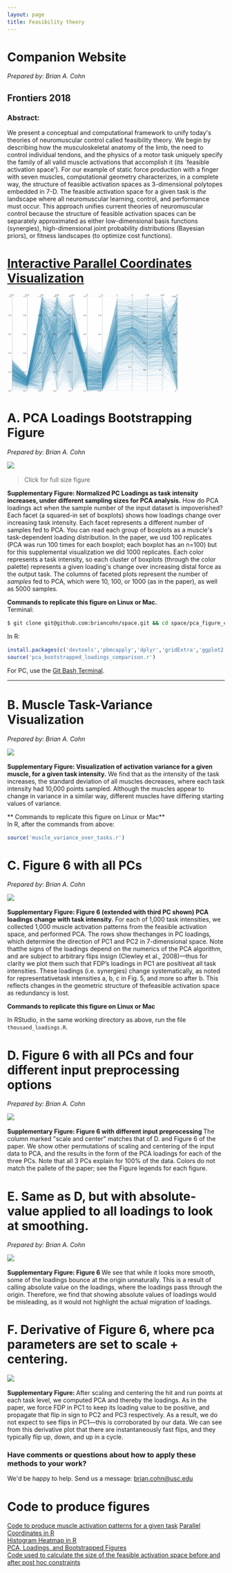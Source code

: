 ```yaml
---
layout: page
title: Feasibility theory
---
```

# Companion Website
*Prepared by: Brian A. Cohn*

## Frontiers 2018
### **Abstract:**
We present a conceptual and computational framework to unify today's theories of neuromuscular control called feasibility theory.
We begin by describing how the musculoskeletal anatomy of the limb, the need to control individual tendons, and the physics of a motor task uniquely specify the family of all valid muscle activations that accomplish it (its `feasible activation space').
For our example of static force production with a finger with seven muscles, computational geometry characterizes, in a complete way, the structure of  feasible activation spaces as 3-dimensional polytopes embedded in 7-D.
The feasible activation space for a given task is _the_ landscape where all neuromuscular learning, control, and performance must occur.
This approach unifies current theories of neuromuscular control because the structure of feasible activation spaces can be separately approximated as either low-dimensional basis functions (synergies), high-dimensional joint probability distributions (Bayesian priors), or fitness landscapes (to optimize cost functions).
# [Interactive Parallel Coordinates Visualization](https://briancohn.github.io/space-parcoords/)
<img src="../../img/projects/cohn2017.gif">

# A. PCA Loadings Bootstrapping Figure
*Prepared by: Brian A. Cohn*

<a href="https://raw.githubusercontent.com/briancohn/space/master/pca_figure_code/pca_loadings_bootstrapped_formatted.jpg"><img src="https://raw.githubusercontent.com/briancohn/space/master/pca_figure_code/pca_loadings_bootstrapped_formatted.jpg"></a>

> Click for full size figure

<b>Supplementary Figure: Normalized PC Loadings as task intensity increases, under different sampling sizes for PCA analysis.</b> How do PCA loadings act when the sample number of the input dataset is impoverished? Each facet (a squared-in set of boxplots) shows how loadings change over increasing task intensity. Each facet represents a different number of samples fed to PCA. You can read each group of boxplots as a muscle's task-dependent loading distribution. In the paper, we usd 100 replicates (PCA was run 100 times for each boxplot; each boxplot has an n=100) but for this supplemental visualization we did 1000 replicates. Each color represents a task intensity, so each cluster of boxplots (through the color palette) represents a given loading's change over increasing distal force as the output task. The columns of faceted plots represent the number of *samples* fed to PCA, which were 10, 100, or 1000 (as in the paper), as well as 5000 samples.

**Commands to replicate this figure on Linux or Mac.**  
Terminal:
```bash
$ git clone git@github.com:briancohn/space.git && cd space/pca_figure_code && R
```
In R:
```r
install.packages(c('devtools','pbmcapply','dplyr','gridExtra','ggplot2'))
source('pca_bootstrapped_loadings_comparison.r')
```
For PC, use the <a href="https://gitforwindows.org/">Git Bash Terminal</a>.
________

# B. Muscle Task-Variance Visualization
*Prepared by: Brian A. Cohn*

<img src="https://raw.githubusercontent.com/briancohn/space/master/pca_figure_code/muscle_variance_over_tasks.png">

<b> Supplementary Figure: Visualization of activation variance for a given muscle, for a given task intensity.</b> We find that as the intensity of the task increases, the standard deviation of all muscles decreases, where each task intensity had 10,000 points sampled. Although the muscles appear to change in variance in a similar way, different muscles have differing starting values of variance.

** Commands to replicate this figure on Linux or Mac**  
In R, after the commands from above:
```r
source('muscle_variance_over_tasks.r')
```

# C. Figure 6 with all PCs
*Prepared by: Brian A. Cohn*

<a href="https://raw.githubusercontent.com/briancohn/space/master/pca_figure_code/pc_loadings_FDP_made_positive_all_three_PCs.jpg">
	<img src="https://raw.githubusercontent.com/briancohn/space/master/pca_figure_code/pc_loadings_FDP_made_positive_all_three_PCs.jpg">
</a>


<b> Supplementary Figure: Figure 6 (extended with third PC shown) PCA loadings change with task intensity.</b>  For each of 1,000 task intensities, we collected 1,000 muscle activation patterns from the feasible activation space, and performed PCA. The rows show thechanges in PC loadings, which determine the direction of PC1 and PC2 in 7-dimensional space. Note thatthe signs of the loadings depend on the numerics of the PCA algorithm, and are subject to arbitrary flips insign (Clewley et al., 2008)—thus for clarity we plot them such that FDP’s loadings in PC1 are positiveat all task intensities. These loadings (i.e. synergies) change systematically, as noted for representativetask intensities a, b, c in Fig. 5, and more so after b. This reflects changes in the geometric structure of thefeasible activation space as redundancy is lost.

**Commands to replicate this figure on Linux or Mac**  

In RStudio, in the same working directory as above, run the file `thousand_loadings.R`.


# D. Figure 6 with all PCs and four different input preprocessing options
*Prepared by: Brian A. Cohn*

<a href="https://raw.githubusercontent.com/briancohn/space/master/pca_figure_code/loadings_over_different_preprocessing_params.jpg">
	<img src="https://raw.githubusercontent.com/briancohn/space/master/pca_figure_code/loadings_over_different_preprocessing_params.jpg">
</a>


<b> Supplementary Figure: Figure 6 with different input preprocessing </b> The column marked "scale and center" matches that of D. and Figure 6 of the paper. We show other permutations of scaling and centering of the input data to PCA, and the results in the form of the PCA loadings for each of the three PCs. Note that all 3 PCs explain for 100% of the data. Colors do not match the pallete of the paper; see the Figure legends for each figure.

# E. Same as D, but with absolute-value applied to all loadings to look at smoothing.
*Prepared by: Brian A. Cohn*

<a href="https://raw.githubusercontent.com/briancohn/space/master/pca_figure_code/loadings_over_different_preprocessing_params_absolute_value_result.jpg">
	<img src="https://raw.githubusercontent.com/briancohn/space/master/pca_figure_code/loadings_over_different_preprocessing_params_absolute_value_result.jpg">
</a>


<b> Supplementary Figure: Figure 6 </b> We see that while it looks more smooth, some of the loadings bounce at the origin unnaturally. This is a result of calling absolute value on the loadings, where the loadings pass through the origin. Therefore, we find that showing absolute values of loadings would be misleading, as it would not highlight the actual migration of loadings.


# F. Derivative of Figure 6, where pca parameters are set to scale + centering.

<a href="https://raw.githubusercontent.com/briancohn/space/master/pca_figure_code/differential_for_centered_and_scaled.jpg">
	<img src="https://raw.githubusercontent.com/briancohn/space/master/pca_figure_code/differential_for_centered_and_scaled.jpg">
</a>


<b> Supplementary Figure: </b> After scaling and centering the hit and run points at each task level, we computed PCA and thereby the loadings. As in the paper, we force FDP in PC1 to keep its loading value to be positive, and propagate that flip in sign to PC2 and PC3 respectively. As a result, we do not expect to see flips in PC1—this is corroborated by our data. We can see from this derivative plot that there are instantaneously fast flips, and they typically flip up, down, and up in a cycle.



### Have comments or questions about how to apply these methods to your work?
We'd be happy to help. Send us a message: brian.cohn@usc.edu

# Code to produce figures  
[Code to produce muscle activation patterns for a given task](https://github.com/briancohn/space)
[Parallel Coordinates in R](https://github.com/briancohn/fig5_parcoord)  
[Histogram Heatmap in R](https://github.com/briancohn/space/blob/master/src/R/hist_heatmap.r)  
[PCA, Loadings, and Bootstrapped Figures](https://github.com/briancohn/space/tree/master/pca_figure_code)  
[Code used to calculate the size of the feasible activation space before and after post hoc constraints](https://github.com/briancohn/constraint_statistics/blob/master/main.Rmd)  
